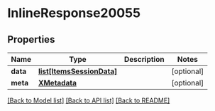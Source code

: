 # InlineResponse20055

## Properties
Name | Type | Description | Notes
------------ | ------------- | ------------- | -------------
**data** | [**list[ItemsSessionData]**](ItemsSessionData.md) |  | [optional] 
**meta** | [**XMetadata**](XMetadata.md) |  | [optional] 

[[Back to Model list]](../README.md#documentation-for-models) [[Back to API list]](../README.md#documentation-for-api-endpoints) [[Back to README]](../README.md)

